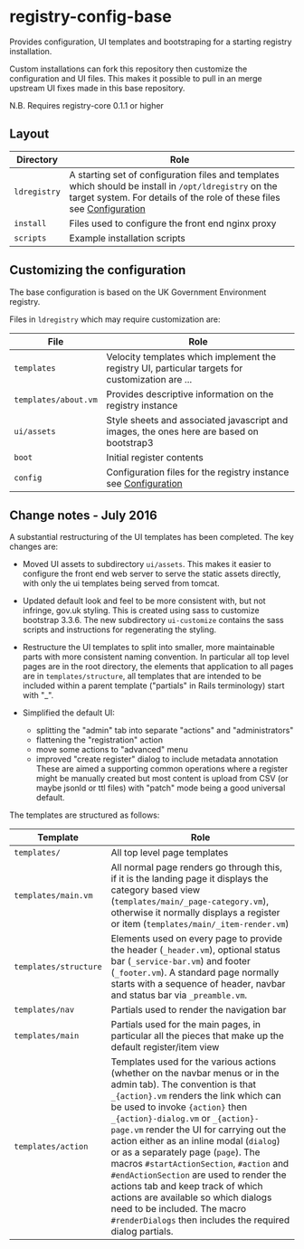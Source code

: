 # registry-config-base

Provides configuration, UI templates and bootstraping for a starting registry installation.

Custom installations can fork this repository then customize the configuration and UI files. This makes it possible to pull in an merge upstream UI fixes made in this base repository.

N.B. Requires registry-core 0.1.1 or higher

## Layout

Directory | Role
---|---
`ldregistry` | A starting set of configuration files and templates which should be install in `/opt/ldregistry` on the target system. For details of the role of these files see [Configuration](https://github.com/UKGovLD/registry-core/wiki/Configuration)
`install` | Files used to configure the front end nginx proxy
`scripts` | Example installation scripts

## Customizing the configuration

The base configuration is based on the UK Government Environment registry. 

Files in `ldregistry` which may require customization are:

File | Role
---|---
`templates` | Velocity templates which implement the registry UI, particular targets for customization are ...
`templates/about.vm` | Provides descriptive information on the registry instance
`ui/assets` | Style sheets and associated javascript and images, the ones here are based on bootstrap3
`boot` | Initial register contents
`config` | Configuration files for the registry instance see [Configuration](https://github.com/UKGovLD/registry-core/wiki/Configuration)

## Change notes - July 2016

A substantial restructuring of the UI templates has been completed. The key changes are:

   * Moved UI assets to subdirectory `ui/assets`. This makes it easier to configure the front end web server to serve the static assets directly, with only the ui templates being served from tomcat.

   * Updated default look and feel to be more consistent with, but not infringe, gov.uk styling. This is created using sass to customize bootstrap 3.3.6. The new subdirectory `ui-customize` contains the sass scripts and instructions for regenerating the styling.

   * Restructure the UI templates to split into smaller, more maintainable parts with more consistent naming convention. In particular all top level pages are in the root directory, the elements that application to all pages are in `templates/structure`, all templates that are intended to be included within a parent template ("partials" in Rails terminology) start with "_".

   * Simplified the default UI:
      * splitting the "admin" tab into separate "actions" and "administrators"
      * flattening the "registration" action
      * move some actions to "advanced" menu
      * improved "create register" dialog to include metadata annotation
    These are aimed a supporting common operations where a register might be manually created but most content is upload from CSV (or maybe jsonld or ttl files) with "patch" mode being a good universal default. 

The templates are structured as follows:

Template | Role
---|---
`templates/` | All top level page templates
`templates/main.vm` | All normal page renders go through this, if it is the landing page it displays the category based view (`templates/main/_page-category.vm`), otherwise it normally displays a register or item (`templates/main/_item-render.vm`)
`templates/structure` | Elements used on every page to provide the header (`_header.vm`), optional status bar (`_service-bar.vm`) and footer (`_footer.vm`). A standard page normally starts with a sequence of header, navbar and status bar via `_preamble.vm`.
`templates/nav` | Partials used to render the navigation bar
`templates/main` | Partials used for the main pages, in particular all the pieces that make up the default register/item view
`templates/action` | Templates used for the various actions (whether on the navbar menus or in the admin tab). The convention is that `_{action}.vm` renders the link which can be used to invoke `{action}` then `_{action}-dialog.vm` or `_{action}-page.vm` render the UI for carrying out the action either as an inline modal (`dialog`) or as a separately page (`page`). The macros `#startActionSection`, `#action` and `#endActionSection` are used to render the actions tab and keep track of which actions are available so which dialogs need to be included. The macro `#renderDialogs` then includes the required dialog partials.

